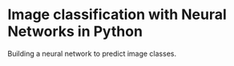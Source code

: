 # Image classification with Neural Networks in Python
Building a neural network to predict image classes.
